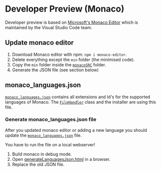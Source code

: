 # Developer Preview (Monaco)

Developer preview is based on [Microsoft's Monaco Editor](https://microsoft.github.io/monaco-editor/) which is maintained by the Visual Studio Code team.

## Update monaco editor

1. Download Monaco editor with npm: `npm i monaco-editor`.
2. Delete everything except the `min` folder (the minimised code).
3. Copy the `min` folder inside the [`monacoSRC`](/src/modules/previewpane/MonacoPreviewHandler/monacoSRC) folder.
4. Generate the JSON file (see section below)

## monaco_languages.json

[`monaco_languages.json`](/src/modules/previewpane/MonacoPreviewHandler/monaco_languages.json) contains all extensions and Id's for the supported languages of Monaco. The [`FileHandler`](/src/modules/previewpane/MonacoPreviewHandler/FileHandler.cs) class and the installer are using this file.

### Generate monaco_languages.json file

After you updated monaco editor or adding a new language you should update the [`monaco_languages.json`](/src/modules/previewpane/MonacoPreviewHandler/monaco_languages.json) file.

You have to run the file on a local webserver!

1. Build monaco in debug mode.
2. Open [generateLanguagesJson.html](/src/modules/previewpane/MonacoPreviewHandler/generateLanguagesJson.html) in a browser.
3. Replace the old JSON file.
